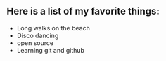 ## Here is a list of my favorite things:
- Long walks on the beach
- Disco dancing
- open source
- Learning git and github
